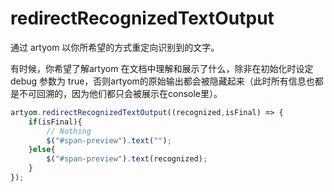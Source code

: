 # redirectRecognizedTextOutput

通过 artyom 以你所希望的方式重定向识别到的文字。

有时候，你希望了解artyom 在文档中理解和展示了什么，除非在初始化时设定 debug 参数为 true，否则artyom的原始输出都会被隐藏起来（此时所有信息也都是不可回溯的，因为他们都只会被展示在console里）。

```javascript
artyom.redirectRecognizedTextOutput((recognized,isFinal) => {
    if(isFinal){
        // Nothing
        $("#span-preview").text("");
    }else{
        $("#span-preview").text(recognized);
    }
});
```